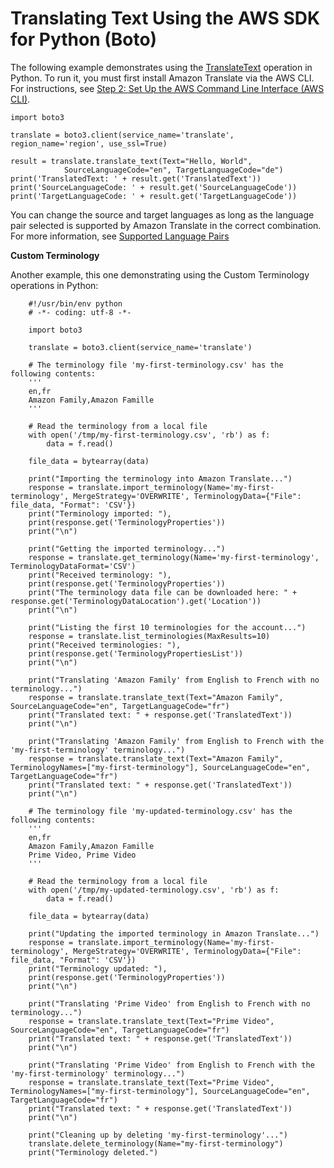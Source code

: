 # Translating Text Using the AWS SDK for Python \(Boto\)<a name="examples-python"></a>

The following example demonstrates using the [TranslateText](API_TranslateText.md) operation in Python\. To run it, you must first install Amazon Translate via the AWS CLI\. For instructions, see [Step 2: Set Up the AWS Command Line Interface \(AWS CLI\)](setup-awscli.md)\.

```
import boto3

translate = boto3.client(service_name='translate', region_name='region', use_ssl=True)

result = translate.translate_text(Text="Hello, World", 
            SourceLanguageCode="en", TargetLanguageCode="de")
print('TranslatedText: ' + result.get('TranslatedText'))
print('SourceLanguageCode: ' + result.get('SourceLanguageCode'))
print('TargetLanguageCode: ' + result.get('TargetLanguageCode'))
```

You can change the source and target languages as long as the language pair selected is supported by Amazon Translate in the correct combination\. For more information, see [Supported Language Pairs](pairs.md)

**Custom Terminology**

Another example, this one demonstrating using the Custom Terminology operations in Python:

```
    #!/usr/bin/env python
    # -*- coding: utf-8 -*-
     
    import boto3
     
    translate = boto3.client(service_name='translate')
     
    # The terminology file 'my-first-terminology.csv' has the following contents:
    '''
    en,fr
    Amazon Family,Amazon Famille
    '''
     
    # Read the terminology from a local file
    with open('/tmp/my-first-terminology.csv', 'rb') as f:
        data = f.read()
     
    file_data = bytearray(data)
     
    print("Importing the terminology into Amazon Translate...")
    response = translate.import_terminology(Name='my-first-terminology', MergeStrategy='OVERWRITE', TerminologyData={"File": file_data, "Format": 'CSV'})
    print("Terminology imported: "),
    print(response.get('TerminologyProperties'))
    print("\n")
     
    print("Getting the imported terminology...")
    response = translate.get_terminology(Name='my-first-terminology', TerminologyDataFormat='CSV')
    print("Received terminology: "),
    print(response.get('TerminologyProperties'))
    print("The terminology data file can be downloaded here: " + response.get('TerminologyDataLocation').get('Location'))
    print("\n")
     
    print("Listing the first 10 terminologies for the account...")
    response = translate.list_terminologies(MaxResults=10)
    print("Received terminologies: "),
    print(response.get('TerminologyPropertiesList'))
    print("\n")
     
    print("Translating 'Amazon Family' from English to French with no terminology...")
    response = translate.translate_text(Text="Amazon Family", SourceLanguageCode="en", TargetLanguageCode="fr")
    print("Translated text: " + response.get('TranslatedText'))
    print("\n")
     
    print("Translating 'Amazon Family' from English to French with the 'my-first-terminology' terminology...")
    response = translate.translate_text(Text="Amazon Family", TerminologyNames=["my-first-terminology"], SourceLanguageCode="en", TargetLanguageCode="fr")
    print("Translated text: " + response.get('TranslatedText'))
    print("\n")
     
    # The terminology file 'my-updated-terminology.csv' has the following contents:
    '''
    en,fr
    Amazon Family,Amazon Famille
    Prime Video, Prime Video
    '''
     
    # Read the terminology from a local file
    with open('/tmp/my-updated-terminology.csv', 'rb') as f:
        data = f.read()
     
    file_data = bytearray(data)
     
    print("Updating the imported terminology in Amazon Translate...")
    response = translate.import_terminology(Name='my-first-terminology', MergeStrategy='OVERWRITE', TerminologyData={"File": file_data, "Format": 'CSV'})
    print("Terminology updated: "),
    print(response.get('TerminologyProperties'))
    print("\n")
     
    print("Translating 'Prime Video' from English to French with no terminology...")
    response = translate.translate_text(Text="Prime Video", SourceLanguageCode="en", TargetLanguageCode="fr")
    print("Translated text: " + response.get('TranslatedText'))
    print("\n")
     
    print("Translating 'Prime Video' from English to French with the 'my-first-terminology' terminology...")
    response = translate.translate_text(Text="Prime Video", TerminologyNames=["my-first-terminology"], SourceLanguageCode="en", TargetLanguageCode="fr")
    print("Translated text: " + response.get('TranslatedText'))
    print("\n")
     
    print("Cleaning up by deleting 'my-first-terminology'...")
    translate.delete_terminology(Name="my-first-terminology")
    print("Terminology deleted.")
```